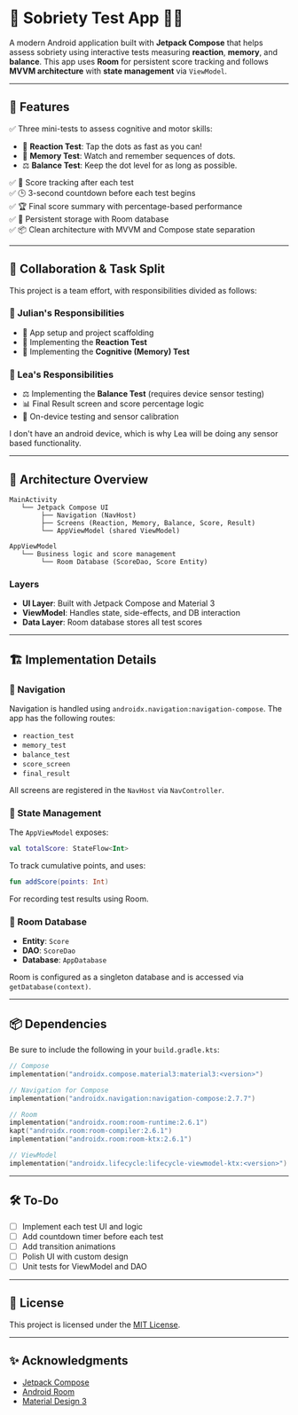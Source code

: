 # 🧠 Sobriety Test App 🍻🚫

A modern Android application built with **Jetpack Compose** that helps assess sobriety using interactive tests measuring **reaction**, **memory**, and **balance**. This app uses **Room** for persistent score tracking and follows **MVVM architecture** with **state management** via `ViewModel`.

---

## 📱 Features

✅ Three mini-tests to assess cognitive and motor skills:  
- 🎯 **Reaction Test**: Tap the dots as fast as you can!  
- 🧩 **Memory Test**: Watch and remember sequences of dots.  
- ⚖️ **Balance Test**: Keep the dot level for as long as possible.

✅ 🧮 Score tracking after each test  
✅ 🕒 3-second countdown before each test begins  
✅ 🏆 Final score summary with percentage-based performance  
✅ 💾 Persistent storage with Room database  
✅ 📦 Clean architecture with MVVM and Compose state separation

---


## 👥 Collaboration & Task Split

This project is a team effort, with responsibilities divided as follows:

### 👨 Julian's Responsibilities
- 🔧 App setup and project scaffolding
- 🎯 Implementing the **Reaction Test**
- 🧠 Implementing the **Cognitive (Memory) Test**

### 👩 Lea's Responsibilities
- ⚖️ Implementing the **Balance Test** (requires device sensor testing)
- 📊 Final Result screen and score percentage logic
- 🧪 On-device testing and sensor calibration

I don't have an android device, which is why Lea will be doing any sensor based functionality.

---


## 📐 Architecture Overview

```
MainActivity
   └── Jetpack Compose UI
        ├── Navigation (NavHost)
        ├── Screens (Reaction, Memory, Balance, Score, Result)
        └── AppViewModel (shared ViewModel)

AppViewModel
   └── Business logic and score management
        └── Room Database (ScoreDao, Score Entity)
```

### Layers

- **UI Layer**: Built with Jetpack Compose and Material 3
- **ViewModel**: Handles state, side-effects, and DB interaction
- **Data Layer**: Room database stores all test scores

---

## 🏗️ Implementation Details

### 🔄 Navigation

Navigation is handled using `androidx.navigation:navigation-compose`. The app has the following routes:
- `reaction_test`
- `memory_test`
- `balance_test`
- `score_screen`
- `final_result`

All screens are registered in the `NavHost` via `NavController`.

### 🧠 State Management

The `AppViewModel` exposes:
```kotlin
val totalScore: StateFlow<Int>
```

To track cumulative points, and uses:
```kotlin
fun addScore(points: Int)
```

For recording test results using Room.

### 💽 Room Database

- **Entity**: `Score`
- **DAO**: `ScoreDao`
- **Database**: `AppDatabase`

Room is configured as a singleton database and is accessed via `getDatabase(context)`.

---

## 📦 Dependencies

Be sure to include the following in your `build.gradle.kts`:

```kotlin
// Compose
implementation("androidx.compose.material3:material3:<version>")

// Navigation for Compose
implementation("androidx.navigation:navigation-compose:2.7.7")

// Room
implementation("androidx.room:room-runtime:2.6.1")
kapt("androidx.room:room-compiler:2.6.1")
implementation("androidx.room:room-ktx:2.6.1")

// ViewModel
implementation("androidx.lifecycle:lifecycle-viewmodel-ktx:<version>")
```

---

## 🛠️ To-Do

- [ ] Implement each test UI and logic
- [ ] Add countdown timer before each test
- [ ] Add transition animations
- [ ] Polish UI with custom design
- [ ] Unit tests for ViewModel and DAO

---

## 🧾 License

This project is licensed under the [MIT License](LICENSE).

---

## ✨ Acknowledgments

- [Jetpack Compose](https://developer.android.com/jetpack/compose)
- [Android Room](https://developer.android.com/training/data-storage/room)
- [Material Design 3](https://m3.material.io/)
